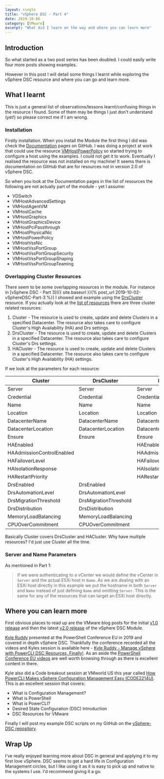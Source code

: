 ```yaml
---
layout: single
title: "vSphere DSC - Part 4"
date: 2019-10-06
category: [VMware]
excerpt: "What did I learn on the way and where you can learn more"
---
```

## Introduction

So what started as a two post series has been doubled. I could easily write four more posts showing examples.

However in this post I will detail some things I learnt while exploring the vSphere DSC resource and where you can go and learn more.

## What I learnt

This is just a general list of observations/lessons learnt/confusing things in the resource I found. Some of them may be things I just don't understand (yet!) so please correct me if I am wrong.

### Installation

Firstly installation. When you install the Module the first thing I did was check the [Documentation](https://github.com/vmware/dscr-for-vmware/tree/master/Documentation/DSCResources) pages on GitHub. I was doing a project at work that could use the resource [VMHostPowerPolicy](https://github.com/vmware/dscr-for-vmware/blob/master/Documentation/DSCResources/VMHostPowerPolicy/VMHostPowerPolicy.md) so started trying to configure a host using the examples. I could not get it to work. Eventually I realised the resource was not installed on my machine! It seems there is documentation on GitHub that are for resources not in version 2.0 of vSphere DSC.

So when you look at the Documentation pages in the list of resources the following are not actually part of the module - yet I assume:

* VDSwitch
* VMHostAdvancedSettings
* VMHostAgentVM
* VMHostCache
* VMHostGraphics
* VMHostGraphicsDevice
* VMHostPciPassthrough
* VMHostPhysicalNic
* VMHostPowerPolicy
* VMHostVssNic
* VMHostVssPortGroup
* VMHostVssPortGroupSecurity
* VMHostVssPortGroupShaping
* VMHostVssPortGroupTeaming

### Overlapping Cluster Resources

There seem to be some overlapping resources in the module. For instance in [vSphere DSC - Part 3]({{ site.baseurl }}{% post_url 2019-10-02-vSphereDSC-Part-3 %}) I showed and example using the [DrsCluster](https://github.com/vmware/dscr-for-vmware/blob/master/Documentation/DSCResources/DrsCluster/DrsCluster.md) resource. If you actually look at the [list of resources](https://github.com/vmware/dscr-for-vmware/tree/master/Documentation/DSCResources) there are three cluster related resources:

1. Cluster - The resource is used to create, update and delete Clusters in a specified Datacenter. The resource also takes care to configure Cluster's High Availability (HA) and Drs settings.
2. DrsCluster - The resource is used to create, update and delete Clusters in a specified Datacenter. The resource also takes care to configure Cluster's Drs settings.
3. HACluster - The resource is used to create, update and delete Clusters in a specified Datacenter. The resource also takes care to configure Cluster's High Availability (HA) settings.

If we look at the parameters for each resource:

| Cluster | DrsCluster | HACluster |
| --- | --- | --- |
| Server | Server | Server |
| Credential | Credential | Credential |
| Name | Name |  Name |
| Location | Location | Location |
| DatacenterName | DatacenterName | DatacenterName |
| DatacenterLocation | DatacenterLocation | DatacenterLocation |
| Ensure | Ensure | Ensure |
| HAEnabled | | HAEnabled |
| HAAdmissionControlEnabled | | HAAdmissionControlEnabled |
| HAFailoverLevel | | HAFailoverLevel |
| HAIsolationResponse | | HAIsolationResponse |
| HARestartPriority | |HARestartPriority |
| DrsEnabled | DrsEnabled | |
| DrsAutomationLevel | DrsAutomationLevel |
| DrsMigrationThreshold | DrsMigrationThreshold |
| DrsDistribution | DrsDistribution |
| MemoryLoadBalancing | MemoryLoadBalancing |
| CPUOverCommitment | CPUOverCommitment |

Basically Cluster covers DrsCluster and HACluster. Why have multiple resources? I'd just use Cluster all the time.

### Server and Name Parameters

As mentioned in Part 1:

> If we were authenticating to a vCenter we would define the vCenter in `Server` and the actual ESXi host in `Name`. As we are dealing with an ESXi host directly in this example we put the hostname in both `Server` and `Name` instead of just defining `Name` and omitting `Server`. This is the same for any of the resources that can target an ESXi host directly.

## Where you can learn more

First obvious places to read up are the VMware blog posts for the initial [v1.0 release](https://blogs.vmware.com/PowerCLI/2018/12/getting-started-dsc-for-vmware.html) and then the latest [v2.0 release](https://blogs.vmware.com/PowerCLI/2019/06/new-release-dsc-resources-for-vmware-2-0.html) of the vSphere DSC Module.

[Kyle Ruddy](https://twitter.com/kmruddy) presented at the PowerShell Conference EU in 2019 and covered in depth vSphere DSC. Thankfully the conference recorded all the videos and Kyles session is available here - [Kyle Ruddy - Manage vSphere with PowerCLI DSC Resources, Finally!](https://www.youtube.com/watch?v=8EOnyTzfTAg). As an aside the [PowerShell Conference EU videos](https://www.youtube.com/channel/UCxgrI58XiKnDDByjhRJs5fg/videos) are well worth browsing through as there is excellent content in there.

Kyle also did a Code breakout session at VMworld US this year called [How PowerCLI Makes vSphere Configuration Management Easy (CODE2214U)](https://videos.vmworld.com/global/2019?q=CODE2214U). This is an excellent session that covers:

* What is Configuration Management?
* What is PowerShell
* What is PowerCLI?
* Desired State Configuration (DSC) Introduction
* DSC Resources for VMware

Finally I will post my example DSC scripts on my GitHub on the [vSphere-DSC repository](https://github.com/cwestwater/vSphere-DSC/tree/master/Examples).

## Wrap Up

I've really enjoyed learning more about DSC in general and applying it to my first love vSphere. DSC seems to get a hard life in Configuration Management circles, but I like using it as it is easy to pick up and native to the systems I use. I'd recommend giving it a go.
